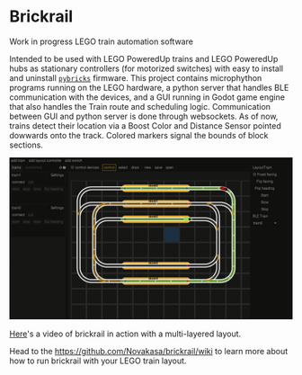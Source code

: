 # Brickrail
Work in progress LEGO train automation software

Intended to be used with LEGO PoweredUp trains and LEGO PoweredUp hubs as stationary controllers (for motorized switches) with easy to install and uninstall [`pybricks`](https://pybricks.com/) firmware.
This project contains microphython programs running on the LEGO hardware, a python server that handles BLE communication with the devices, and a GUI running in Godot game engine that also handles the Train route and scheduling logic.
Communication between GUI and python server is done through websockets.
As of now, trains detect their location via a Boost Color and Distance Sensor pointed dowwards onto the track. Colored markers signal the bounds of block sections.

![GUI screenshot](screenshot2.PNG)

[Here](https://www.youtube.com/watch?v=cBF-G4d4vw8)'s a video of brickrail in action with a multi-layered layout.

Head to the https://github.com/Novakasa/brickrail/wiki to learn more about how to run brickrail with your LEGO train layout.
